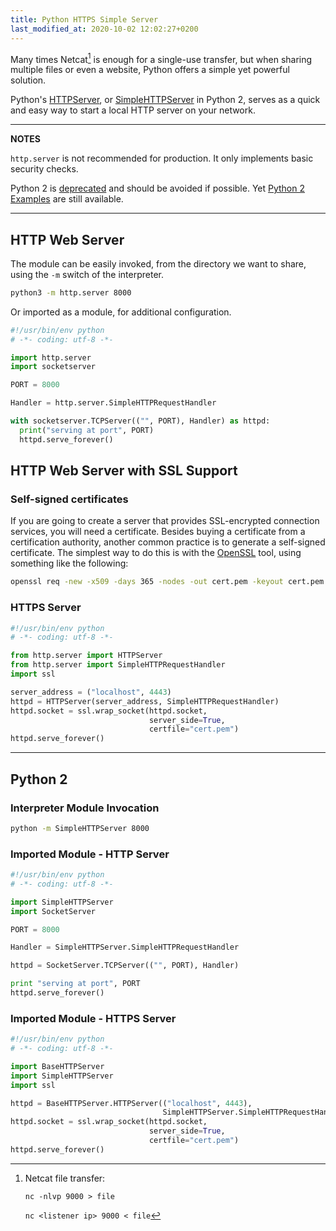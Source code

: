 ```yaml
---
title: Python HTTPS Simple Server
last_modified_at: 2020-10-02 12:02:27+0200
---
```


Many times Netcat[^netcat] is enough for a single-use transfer,
but when sharing multiple files or even a website,
Python offers a simple yet powerful solution.

Python's [HTTPServer](https://docs.python.org/3/library/http.server.html),
or [SimpleHTTPServer](https://docs.python.org/2/library/simplehttpserver.html) in Python 2,
serves as a quick and easy way to start a local HTTP server on your network.

---
**NOTES**

`http.server` is not recommended for production.
It only implements basic security checks.

Python 2 is [deprecated](https://pythonclock.org/) and should be avoided if possible.
Yet [Python 2 Examples](#python-2) are still available.

---

## HTTP Web Server

The module can be easily invoked,
from the directory we want to share,
using the `-m` switch of the interpreter.

```sh
python3 -m http.server 8000
```

Or imported as a module, for additional configuration.

```python
#!/usr/bin/env python
# -*- coding: utf-8 -*-

import http.server
import socketserver

PORT = 8000

Handler = http.server.SimpleHTTPRequestHandler

with socketserver.TCPServer(("", PORT), Handler) as httpd:
  print("serving at port", PORT)
  httpd.serve_forever()
```

## HTTP Web Server with SSL Support

### Self-signed certificates

If you are going to create a server that provides SSL-encrypted connection services,
you will need a certificate.
Besides buying a certificate from a certification authority,
another common practice is to generate a self-signed certificate.
The simplest way to do this is with the [OpenSSL](https://www.openssl.org/docs/) tool, using something like the following:

```sh
openssl req -new -x509 -days 365 -nodes -out cert.pem -keyout cert.pem
```

### HTTPS Server

```python
#!/usr/bin/env python
# -*- coding: utf-8 -*-

from http.server import HTTPServer
from http.server import SimpleHTTPRequestHandler
import ssl

server_address = ("localhost", 4443)
httpd = HTTPServer(server_address, SimpleHTTPRequestHandler)
httpd.socket = ssl.wrap_socket(httpd.socket,
                               server_side=True,
                               certfile="cert.pem")
httpd.serve_forever()
```

---

## Python 2

### Interpreter Module Invocation

```sh
python -m SimpleHTTPServer 8000
```

### Imported Module - HTTP Server

```python
#!/usr/bin/env python
# -*- coding: utf-8 -*-

import SimpleHTTPServer
import SocketServer

PORT = 8000

Handler = SimpleHTTPServer.SimpleHTTPRequestHandler

httpd = SocketServer.TCPServer(("", PORT), Handler)

print "serving at port", PORT
httpd.serve_forever()
```

### Imported Module - HTTPS Server

```python
#!/usr/bin/env python
# -*- coding: utf-8 -*-

import BaseHTTPServer
import SimpleHTTPServer
import ssl

httpd = BaseHTTPServer.HTTPServer(("localhost", 4443),
                                  SimpleHTTPServer.SimpleHTTPRequestHandler)
httpd.socket = ssl.wrap_socket(httpd.socket,
                               server_side=True,
                               certfile="cert.pem")
httpd.serve_forever()
```


[^netcat]:
    Netcat file transfer:

    `nc -nlvp 9000 > file`

    `nc <listener ip> 9000 < file`

